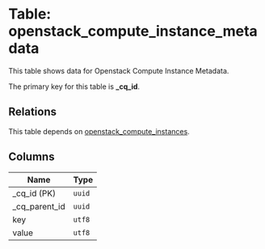 # Table: openstack_compute_instance_metadata

This table shows data for Openstack Compute Instance Metadata.

The primary key for this table is **_cq_id**.

## Relations

This table depends on [openstack_compute_instances](openstack_compute_instances.md).

## Columns

| Name          | Type          |
| ------------- | ------------- |
|_cq_id (PK)|`uuid`|
|_cq_parent_id|`uuid`|
|key|`utf8`|
|value|`utf8`|